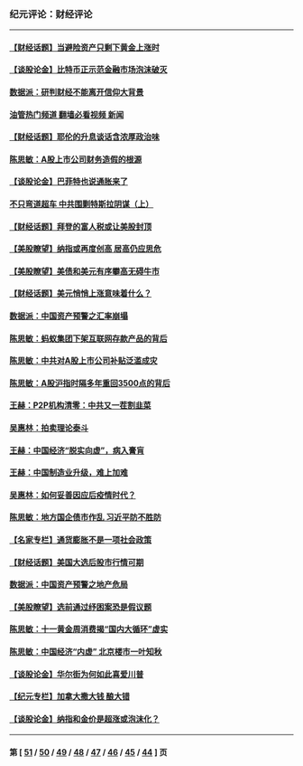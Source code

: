 ### 纪元评论：财经评论
---
#### [【财经话题】当避险资产只剩下黄金上涨时](../../pages/nsc1026/n12975626.md?06050330) 
#### [【谈股论金】比特币正示范金融市场泡沫破灭](../../pages/nsc1026/n12961769.md?06050330) 
#### [数据派：研判财经不能离开信仰大背景](../../pages/nsc1026/n12932684.md?06050330) 
#### [油管热门频道 翻墙必看视频 新闻](ok?06050330)
#### [【财经话题】耶伦的升息谈话含浓厚政治味](../../pages/nsc1026/n12927299.md?06050330) 
#### [陈思敏：A股上市公司财务造假的根源](../../pages/nsc1026/n11229323.md?06050330) 
#### [【谈股论金】巴菲特也说通胀来了](../../pages/nsc1026/n12922463.md?06050330) 
#### [不只弯道超车 中共围剿特斯拉阴谋（上）](../../pages/nsc1026/n12919595.md?06050330) 
#### [【财经话题】拜登的富人税或让美股封顶](../../pages/nsc1026/n12899125.md?06050330) 
#### [【美股瞭望】纳指或再度创高 居高仍应思危](../../pages/nsc1026/n12878350.md?06050330) 
#### [【美股瞭望】美债和美元有序攀高无碍牛市](../../pages/nsc1026/n12844459.md?06050330) 
#### [【财经话题】美元悄悄上涨意味着什么？](../../pages/nsc1026/n12798222.md?06050330) 
#### [数据派：中国资产预警之汇率崩塌](../../pages/nsc1026/n12774242.md?06050330) 
#### [陈思敏：蚂蚁集团下架互联网存款产品的背后](../../pages/nsc1026/n12719862.md?06050330) 
#### [陈思敏：中共对A股上市公司补贴泛滥成灾](../../pages/nsc1026/n12713263.md?06050330) 
#### [陈思敏：A股沪指时隔多年重回3500点的背后](../../pages/nsc1026/n12675538.md?06050330) 
#### [王赫：P2P机构清零：中共又一茬割韭菜](../../pages/nsc1026/n12614544.md?06050330) 
#### [吴惠林：拍卖理论泰斗](../../pages/nsc1026/n12591360.md?06050330) 
#### [王赫：中国经济“脱实向虚”，病入膏肓](../../pages/nsc1026/n12564946.md?06050330) 
#### [王赫：中国制造业升级，难上加难](../../pages/nsc1026/n12559461.md?06050330) 
#### [吴惠林：如何妥善因应后疫情时代？](../../pages/nsc1026/n12553885.md?06050330) 
#### [陈思敏：地方国企债市作乱 习近平防不胜防](../../pages/nsc1026/n12553384.md?06050330) 
#### [【名家专栏】通货膨胀不是一项社会政策](../../pages/nsc1026/n12528711.md?06050330) 
#### [【财经话题】美国大选后股市行情可期](../../pages/nsc1026/n12514949.md?06050330) 
#### [数据派：中国资产预警之地产危局](../../pages/nsc1026/n12490884.md?06050330) 
#### [【美股瞭望】选前通过纾困案恐是假议题](../../pages/nsc1026/n12487724.md?06050330) 
#### [陈思敏：十一黄金周消费揭“国内大循环”虚实](../../pages/nsc1026/n12468798.md?06050330) 
#### [陈思敏：中国经济“内虚” 北京楼市一叶知秋](../../pages/nsc1026/n12464918.md?06050330) 
#### [【谈股论金】华尔街为何如此喜爱川普](../../pages/nsc1026/n12460691.md?06050330) 
#### [【纪元专栏】加拿大撒大钱 酿大错](../../pages/nsc1026/n12406564.md?06050330) 
#### [【谈股论金】纳指和金价是超涨或泡沫化？](../../pages/nsc1026/n12315192.md?06050330) 

---
#### 第 [ [51](./51.md?06050330) / [50](./50.md?06050330) / [49](./49.md?06050330) / [48](./48.md?06050330) / [47](./47.md?06050330) / [46](./46.md?06050330) / [45](./45.md?06050330) / [44](./44.md?06050330) ] 页
